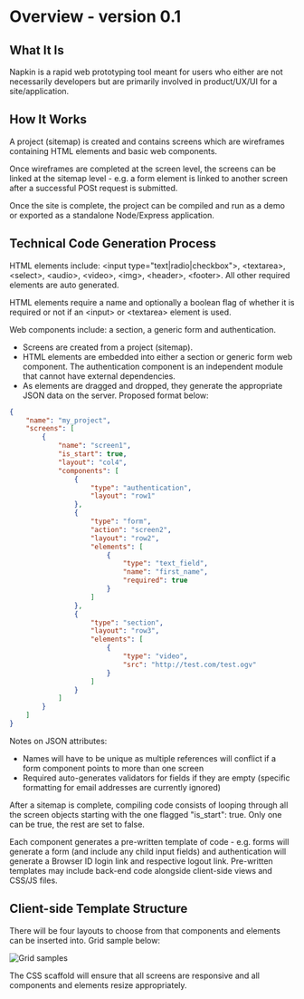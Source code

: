 # Overview - version 0.1

## What It Is

Napkin is a rapid web prototyping tool meant for users who either are not necessarily developers but are primarily involved in product/UX/UI for a site/application.

## How It Works

A project (sitemap) is created and contains screens which are wireframes containing HTML elements and basic web components.

Once wireframes are completed at the screen level, the screens can be linked at the sitemap level - e.g. a form element is linked to another screen after a successful POSt request is submitted.

Once the site is complete, the project can be compiled and run as a demo or exported as a standalone Node/Express application.

## Technical Code Generation Process

HTML elements include: \<input type="text|radio|checkbox"\>, \<textarea\>, \<select\>, \<audio\>, \<video\>, \<img\>, \<header\>, \<footer\>. All other required elements are auto generated.

HTML elements require a name and optionally a boolean flag of whether it is required or not if an \<input\> or \<textarea\> element is used.

Web components include: a section, a generic form and authentication.

* Screens are created from a project (sitemap).
* HTML elements are embedded into either a section or generic form web component. The authentication component is an independent module that cannot have external dependencies.
* As elements are dragged and dropped, they generate the appropriate JSON data on the server. Proposed format below:

```json
{
    "name": "my_project",
    "screens": [
        {
            "name": "screen1",
            "is_start": true,
            "layout": "col4",
            "components": [
                {
                    "type": "authentication",
                    "layout": "row1"
                },
                {
                    "type": "form",
                    "action": "screen2",
                    "layout": "row2",
                    "elements": [
                        {
                            "type": "text_field",
                            "name": "first_name",
                            "required": true
                        }
                    ]
                },
                {
                    "type": "section",
                    "layout": "row3",
                    "elements": [
                        {
                            "type": "video",
                            "src": "http://test.com/test.ogv"
                        }
                    ]
                }
            ]
        }
    ]
}
```

Notes on JSON attributes:

* Names will have to be unique as multiple references will conflict if a form component points to more than one screen
* Required auto-generates validators for fields if they are empty (specific formatting for email addresses are currently ignored)

After a sitemap is complete, compiling code consists of looping through all the screen objects starting with the one flagged "is_start": true. Only one can be true, the rest are set to false.

Each component generates a pre-written template of code - e.g. forms will generate a form (and include any child input fields) and authentication will generate a Browser ID login link and respective logout link. Pre-written templates may include back-end code alongside client-side views and CSS/JS files.

## Client-side Template Structure

There will be four layouts to choose from that components and elements can be inserted into. Grid sample below:

![Grid samples](http://dl.dropbox.com/u/1913694/napkin_flows/layout.png)

The CSS scaffold will ensure that all screens are responsive and all components and elements resize appropriately.
